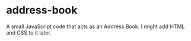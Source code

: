 # address-book
A small JavaScript code that acts as an Address Book. I might add HTML and CSS to it later.
